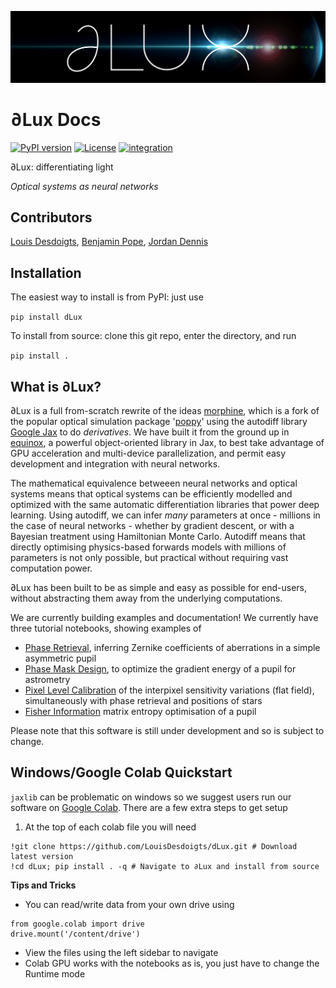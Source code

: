 ![alt text](assets/logo.jpg?raw=true)

# ∂Lux Docs
[![PyPI version](https://badge.fury.io/py/dLux.svg)](https://badge.fury.io/py/dLux)
[![License](https://img.shields.io/badge/License-BSD%203--Clause-blue.svg)](https://opensource.org/licenses/BSD-3-Clause)
[![integration](https://github.com/LouisDesdoigts/dLux/actions/workflows/tests.yml/badge.svg)](https://github.com/LouisDesdoigts/dLux/actions/workflows/tests.yml)

∂Lux: differentiating light 

_Optical systems as neural networks_

## Contributors

[Louis Desdoigts](https://github.com/LouisDesdoigts), [Benjamin Pope](https://github.com/benjaminpope), [Jordan Dennis](https://github.com/Jordan-Dennis)

## Installation

The easiest way to install is from PyPI: just use

`pip install dLux`

To install from source: clone this git repo, enter the directory, and run

`pip install .`

## What is ∂Lux?

∂Lux is a full from-scratch rewrite of the ideas [morphine](https://github.com/benjaminpope/morphine), which is a fork of the popular optical simulation package '[poppy](https://github.com/mperrin/poppy)' using the autodiff library [Google Jax](https://github.com/google/jax) to do _derivatives_. We have built it from the ground up in [equinox](https://github.com/patrick-kidger/equinox), a powerful object-oriented library in Jax, to best take advantage of GPU acceleration and multi-device parallelization, and permit easy development and integration with neural networks.

The mathematical equivalence betweeen neural networks and optical systems means that optical systems can be efficiently modelled and optimized with the same automatic differentiation libraries that power deep learning. Using autodiff, we can infer *many* parameters at once - millions in the case of neural networks - whether by gradient descent, or with a Bayesian treatment using Hamiltonian Monte Carlo. Autodiff means that directly optimising physics-based forwards models with millions of parameters is not only possible, but practical without requiring vast computation power.


∂Lux has been built to be as simple and easy as possible for end-users, without abstracting them away from the underlying computations.

We are currently building examples and documentation! We currently have three tutorial notebooks, showing examples of 

- [Phase Retrieval](notebooks/phase_retrieval_demo.ipynb), inferring Zernike coefficients of aberrations in a simple asymmetric pupil
- [Phase Mask Design](notebooks/designing_a_mask.ipynb), to optimize the gradient energy of a pupil for astrometry
- [Pixel Level Calibration](notebooks/flatfield_calibration.ipynb) of the interpixel sensitivity variations (flat field), simultaneously with phase retrieval and positions of stars
- [Fisher Information](notebooks/fisher_information.ipynb) matrix entropy optimisation of a pupil

Please note that this software is still under development and so is subject to change.

## Windows/Google Colab Quickstart
`jaxlib` can be problematic on windows so we suggest users run our software on [Google Colab](https://research.google.com/colaboratory/).
There are a few extra steps to get setup
1. At the top of each colab file you will need 
``` 
!git clone https://github.com/LouisDesdoigts/dLux.git # Download latest version
!cd dLux; pip install . -q # Navigate to ∂Lux and install from source
``` 

**Tips and Tricks**
- You can read/write data from your own drive using
```
from google.colab import drive
drive.mount('/content/drive')
```
- View the files using the left sidebar to navigate
- Colab GPU works with the notebooks as is, you just have to change the Runtime mode

